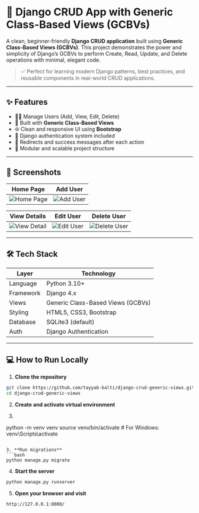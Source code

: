 # 📘 Django CRUD App with Generic Class-Based Views (GCBVs)

A clean, beginner-friendly **Django CRUD application** built using **Generic Class-Based Views (GCBVs)**. This project demonstrates the power and simplicity of Django’s GCBVs to perform Create, Read, Update, and Delete operations with minimal, elegant code.

> ✅ Perfect for learning modern Django patterns, best practices, and reusable components in real-world CRUD applications.

---

## ✨ Features

- 🧑‍💼 Manage Users (Add, View, Edit, Delete)
- 🧱 Built with **Generic Class-Based Views**
- 🌐 Clean and responsive UI using **Bootstrap**
- 🔐 Django authentication system included
- 🔄 Redirects and success messages after each action
- 🧰 Modular and scalable project structure

---

## 📸 Screenshots

| Home Page | Add User |
|-----------|----------|
| ![Home Page](https://github.com/user-attachments/assets/0c854deb-ddb0-43fb-8ccc-a88277930b26) | ![Add User](https://github.com/user-attachments/assets/c6582ee1-a19d-44e5-a9d0-cb71b4554541) |

| View Details | Edit User | Delete User |
|--------------|-----------|--------------|
| ![View Detail](https://github.com/user-attachments/assets/ba412032-56d7-4042-bdcc-c06bc84cce95) | ![Edit User](https://github.com/user-attachments/assets/c86697b4-da18-49ee-bb56-8334d96fdd17) | ![Delete User](https://github.com/user-attachments/assets/b46dca8d-7a3a-4a7e-a3e7-ea7e68316dc2) |

---

## 🛠️ Tech Stack

| Layer        | Technology |
|--------------|------------|
| Language     | Python 3.10+ |
| Framework    | Django 4.x |
| Views        | Generic Class-Based Views (GCBVs) |
| Styling      | HTML5, CSS3, Bootstrap |
| Database     | SQLite3 (default) |
| Auth         | Django Authentication |

---

## 💻 How to Run Locally

1. **Clone the repository**
```bash
git clone https://github.com/tayyab-balti/django-crud-generic-views.git
cd django-crud-generic-views
```

2. **Create and activate virtual environment**
3. ```bash
python -m venv venv
source venv/bin/activate  # For Windows: venv\Scripts\activate
```

3. **Run migrations**
```bash
python manage.py migrate
```

4. **Start the server**
```bash
python manage.py runserver
```

5. **Open your browser and visit**
```bash
http://127.0.0.1:8000/
```
